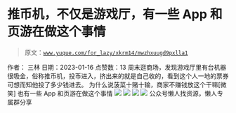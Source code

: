 # 推币机，不仅是游戏厅，有一些 App 和页游在做这个事情

> 原文：[`www.yuque.com/for_lazy/xkrm14/mwzhxuugd9pxlla1`](https://www.yuque.com/for_lazy/xkrm14/mwzhxuugd9pxlla1)

<ne-p id="ubc3ce484" data-lake-id="ubc3ce484"><ne-text id="uf99f97af">作者： 三林</ne-text></ne-p> <ne-p id="u22ea5c8d" data-lake-id="u22ea5c8d"><ne-text id="u9e424187">日期：2023-01-16</ne-text></ne-p> <ne-p id="u06750bf8" data-lake-id="u06750bf8"><ne-text id="ub934eef9">点赞数：</ne-text><ne-text id="u680ed15a" ne-bold="true">13</ne-text></ne-p> <ne-hole id="u90a9ad5d" data-lake-id="u90a9ad5d"><ne-card data-card-name="hr" data-card-type="block" id="I57PR" data-event-boundary="card"><ne-p id="u782b7cf7" data-lake-id="u782b7cf7"><ne-text id="u6691dac7">周末逛商场，发现游戏厅里有台机器很吸金，俗称推币机，投币进入，挤出来的就是自己收的，看到这个人一地的票券可想而知他投了多少钱进去。</ne-text> <ne-text id="u1cfca0b1">为什么说菠菜十赌十输，商家不赚钱放这个干嘛[微笑] 也有一些 App 和页游在做这个事情</ne-text></ne-p> <ne-p id="u99a2e59a" data-lake-id="u99a2e59a"><ne-card data-card-name="image" data-card-type="inline" id="VnaNC" data-event-boundary="card">![](img/ce15c15c1beac71ab41ce7fd79718124.png)</ne-card></ne-p> <ne-p id="u0006beab" data-lake-id="u0006beab"><ne-card data-card-name="image" data-card-type="inline" id="LsQTt" data-event-boundary="card">![](img/16d06fbfaf2bcebc938f213a9c6eb7f9.png)</ne-card></ne-p> <ne-p id="uf77d0724" data-lake-id="uf77d0724"><ne-card data-card-name="image" data-card-type="inline" id="uVMQX" data-event-boundary="card">![](img/bf668995ccb992347f9df8ab0133b329.png)</ne-card></ne-p> <ne-p id="u54c8c9ea" data-lake-id="u54c8c9ea"><ne-card data-card-name="image" data-card-type="inline" id="zHmls" data-event-boundary="card">![](img/dc24d8fb3220881d2a82a781b57658b7.png)</ne-card></ne-p> <ne-hole id="uafa3cbb0" data-lake-id="uafa3cbb0"><ne-card data-card-name="hr" data-card-type="block" id="mPlhg" data-event-boundary="card"><ne-p id="u8082e5fc" data-lake-id="u8082e5fc"><ne-text id="ue5cbca1c">公众号懒人找资源，懒人专属群分享</ne-text></ne-p></ne-card></ne-hole></ne-card></ne-hole>